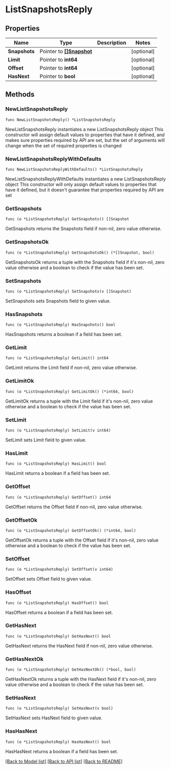 # ListSnapshotsReply

## Properties

Name | Type | Description | Notes
------------ | ------------- | ------------- | -------------
**Snapshots** | Pointer to [**[]Snapshot**](Snapshot.md) |  | [optional] 
**Limit** | Pointer to **int64** |  | [optional] 
**Offset** | Pointer to **int64** |  | [optional] 
**HasNext** | Pointer to **bool** |  | [optional] 

## Methods

### NewListSnapshotsReply

`func NewListSnapshotsReply() *ListSnapshotsReply`

NewListSnapshotsReply instantiates a new ListSnapshotsReply object
This constructor will assign default values to properties that have it defined,
and makes sure properties required by API are set, but the set of arguments
will change when the set of required properties is changed

### NewListSnapshotsReplyWithDefaults

`func NewListSnapshotsReplyWithDefaults() *ListSnapshotsReply`

NewListSnapshotsReplyWithDefaults instantiates a new ListSnapshotsReply object
This constructor will only assign default values to properties that have it defined,
but it doesn't guarantee that properties required by API are set

### GetSnapshots

`func (o *ListSnapshotsReply) GetSnapshots() []Snapshot`

GetSnapshots returns the Snapshots field if non-nil, zero value otherwise.

### GetSnapshotsOk

`func (o *ListSnapshotsReply) GetSnapshotsOk() (*[]Snapshot, bool)`

GetSnapshotsOk returns a tuple with the Snapshots field if it's non-nil, zero value otherwise
and a boolean to check if the value has been set.

### SetSnapshots

`func (o *ListSnapshotsReply) SetSnapshots(v []Snapshot)`

SetSnapshots sets Snapshots field to given value.

### HasSnapshots

`func (o *ListSnapshotsReply) HasSnapshots() bool`

HasSnapshots returns a boolean if a field has been set.

### GetLimit

`func (o *ListSnapshotsReply) GetLimit() int64`

GetLimit returns the Limit field if non-nil, zero value otherwise.

### GetLimitOk

`func (o *ListSnapshotsReply) GetLimitOk() (*int64, bool)`

GetLimitOk returns a tuple with the Limit field if it's non-nil, zero value otherwise
and a boolean to check if the value has been set.

### SetLimit

`func (o *ListSnapshotsReply) SetLimit(v int64)`

SetLimit sets Limit field to given value.

### HasLimit

`func (o *ListSnapshotsReply) HasLimit() bool`

HasLimit returns a boolean if a field has been set.

### GetOffset

`func (o *ListSnapshotsReply) GetOffset() int64`

GetOffset returns the Offset field if non-nil, zero value otherwise.

### GetOffsetOk

`func (o *ListSnapshotsReply) GetOffsetOk() (*int64, bool)`

GetOffsetOk returns a tuple with the Offset field if it's non-nil, zero value otherwise
and a boolean to check if the value has been set.

### SetOffset

`func (o *ListSnapshotsReply) SetOffset(v int64)`

SetOffset sets Offset field to given value.

### HasOffset

`func (o *ListSnapshotsReply) HasOffset() bool`

HasOffset returns a boolean if a field has been set.

### GetHasNext

`func (o *ListSnapshotsReply) GetHasNext() bool`

GetHasNext returns the HasNext field if non-nil, zero value otherwise.

### GetHasNextOk

`func (o *ListSnapshotsReply) GetHasNextOk() (*bool, bool)`

GetHasNextOk returns a tuple with the HasNext field if it's non-nil, zero value otherwise
and a boolean to check if the value has been set.

### SetHasNext

`func (o *ListSnapshotsReply) SetHasNext(v bool)`

SetHasNext sets HasNext field to given value.

### HasHasNext

`func (o *ListSnapshotsReply) HasHasNext() bool`

HasHasNext returns a boolean if a field has been set.


[[Back to Model list]](../README.md#documentation-for-models) [[Back to API list]](../README.md#documentation-for-api-endpoints) [[Back to README]](../README.md)


